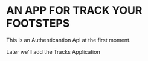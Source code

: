 # AN APP FOR TRACK YOUR FOOTSTEPS

This is an Authenticantion Api at the first moment. 

Later we'll add the Tracks Application